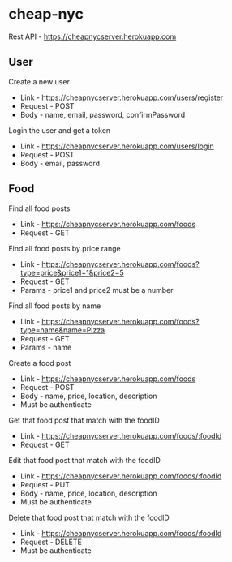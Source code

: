 # cheap-nyc

Rest API - https://cheapnycserver.herokuapp.com

## User
Create a new user
* Link - https://cheapnycserver.herokuapp.com/users/register
* Request - POST
* Body - name, email, password, confirmPassword

Login the user and get a token
* Link - https://cheapnycserver.herokuapp.com/users/login
* Request - POST
* Body - email, password

## Food
Find all food posts
* Link - https://cheapnycserver.herokuapp.com/foods
* Request - GET

Find all food posts by price range
* Link - https://cheapnycserver.herokuapp.com/foods?type=price&price1=1&price2=5
* Request - GET
* Params - price1 and price2 must be a number

Find all food posts by name
* Link - https://cheapnycserver.herokuapp.com/foods?type=name&name=Pizza
* Request - GET
* Params - name

Create a food post
* Link - https://cheapnycserver.herokuapp.com/foods
* Request - POST
* Body - name, price, location, description
* Must be authenticate

Get that food post that match with the foodID
* Link - https://cheapnycserver.herokuapp.com/foods/:foodId
* Request - GET

Edit that food post that match with the foodID
* Link - https://cheapnycserver.herokuapp.com/foods/:foodId
* Request - PUT
* Body - name, price, location, description
* Must be authenticate

Delete that food post that match with the foodID
* Link - https://cheapnycserver.herokuapp.com/foods/:foodId
* Request - DELETE
* Must be authenticate